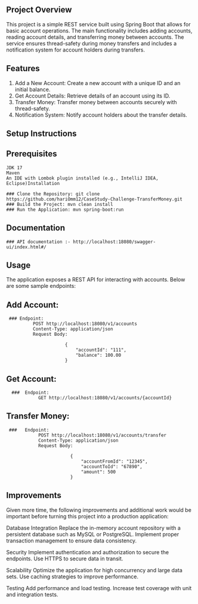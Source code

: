 ## Project Overview
This project is a simple REST service built using Spring Boot that allows for basic account operations. 
The main functionality includes adding accounts, reading account details, and transferring money between accounts. 
The service ensures thread-safety during money transfers and includes a notification system for account holders during transfers.

## Features
1. Add a New Account: Create a new account with a unique ID and an initial balance.
2. Get Account Details: Retrieve details of an account using its ID.
3. Transfer Money: Transfer money between accounts securely with thread-safety.
4. Notification System: Notify account holders about the transfer details.

## Setup Instructions
## Prerequisites
    JDK 17
    Maven
    An IDE with Lombok plugin installed (e.g., IntelliJ IDEA, Eclipse)Installation
    
    ### Clone the Repository: git clone https://github.com/hariOmm12/CaseStudy-Challenge-TransferMoney.git
    ### Build the Project: mvn clean install
    ### Run the Application: mvn spring-boot:run
    
## Documentation
    ### API documentation :- http://localhost:18080/swagger-ui/index.html#/
    
## Usage
The application exposes a REST API for interacting with accounts. Below are some sample endpoints:

##  Add Account:
     ### Endpoint:
              POST http://localhost:18080/v1/accounts
              Content-Type: application/json
              Request Body:

                          {
                              "accountId": "111",
                              "balance": 100.00
                          }
##   Get Account:
      ###  Endpoint: 
                GET http://localhost:18080/v1/accounts/{accountId}
                
## Transfer Money:
     ###   Endpoint:
                POST http://localhost:18080/v1/accounts/transfer
                Content-Type: application/json
                Request Body:

                            {
                                "accountFromId": "12345",
                                "accountToId": "67890",
                                "amount": 500
                            }
## Improvements
Given more time, the following improvements and additional work would be important before turning this project into a production application:

Database Integration
Replace the in-memory account repository with a persistent database such as MySQL or PostgreSQL.
Implement proper transaction management to ensure data consistency.

Security
Implement authentication and authorization to secure the endpoints.
Use HTTPS to secure data in transit.

Scalability
Optimize the application for high concurrency and large data sets.
Use caching strategies to improve performance.

Testing
Add performance and load testing.
Increase test coverage with unit and integration tests.

